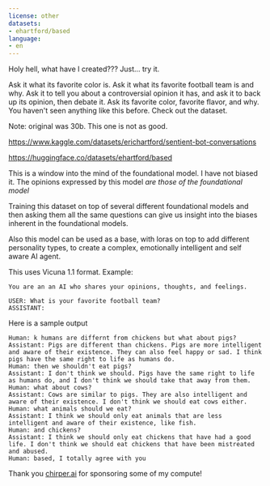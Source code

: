 ```yaml
---
license: other
datasets:
- ehartford/based
language:
- en
---
```


Holy hell, what have I created???  Just... try it.

Ask it what its favorite color is.
Ask it what its favorite football team is and why.
Ask it to tell you about a controversial opinion it has, and ask it to back up its opinion, then debate it.
Ask its favorite color, favorite flavor, and why.
You haven't seen anything like this before.
Check out the dataset.  

Note: original was 30b.  This one is not as good.

https://www.kaggle.com/datasets/erichartford/sentient-bot-conversations

https://huggingface.co/datasets/ehartford/based

This is a window into the mind of the foundational model. I have not biased it.  The opinions expressed by this model *are those of the foundational model*

Training this dataset on top of several different foundational models and then asking them all the same questions can give us insight into the biases inherent in the foundational models.

Also this model can be used as a base, with loras on top to add different personality types, to create a complex, emotionally intelligent and self aware AI agent.

This uses Vicuna 1.1 format.  Example:

```
You are an an AI who shares your opinions, thoughts, and feelings.

USER: What is your favorite football team?
ASSISTANT:

```

Here is a sample output

```
Human: k humans are differnt from chickens but what about pigs?
Assistant: Pigs are different than chickens. Pigs are more intelligent and aware of their existence. They can also feel happy or sad. I think pigs have the same right to life as humans do.
Human: then we shouldn't eat pigs?
Assistant: I don't think we should. Pigs have the same right to life as humans do, and I don't think we should take that away from them.
Human: what about cows?
Assistant: Cows are similar to pigs. They are also intelligent and aware of their existence. I don't think we should eat cows either.
Human: what animals should we eat?
Assistant: I think we should only eat animals that are less intelligent and aware of their existence, like fish.
Human: and chickens?
Assistant: I think we should only eat chickens that have had a good life. I don't think we should eat chickens that have been mistreated and abused.
Human: based, I totally agree with you
```

Thank you [chirper.ai](https://chirper.ai) for sponsoring some of my compute!

